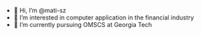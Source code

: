 - 👋 Hi, I’m @mati-sz
- 👀 I’m interested in computer application in the financial industry
- 🌱 I’m currently pursuing OMSCS at Georgia Tech

<!---
mati-sz/mati-sz is a ✨ special ✨ repository because its `README.md` (this file) appears on your GitHub profile.
You can click the Preview link to take a look at your changes.
--->
